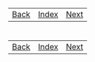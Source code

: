 <table width="100%">
    <tr>
        <td><a href="./007_Checkerboard.md">Back</a></td>
        <td><a href="../Index.md">Index</a></td>
        <td><a href="./009_Implementing.md">Next</a></td>
    </tr>
</table>

#

#   

#

[]()
<table width="100%">
    <tr>
        <td><a href="./007_Checkerboard.md">Back</a></td>
        <td><a href="../Index.md">Index</a></td>
        <td><a href="./009_Implementing.md">Next</a></td>
    </tr>
</table>